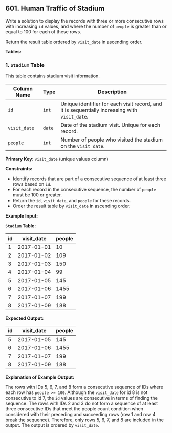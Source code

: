 ## 601. Human Traffic of Stadium

Write a solution to display the records with three or more consecutive rows with increasing `id` values, and where the number of `people` is greater than or equal to 100 for each of these rows.

Return the result table ordered by `visit_date` in ascending order.

**Tables:**

### 1. `Stadium` Table

This table contains stadium visit information.

| Column Name   | Type    | Description                                                                                              |
| ----------- | -------- | ------------------------------------------------------------------------------------------------------- |
| `id`            | `int`     | Unique identifier for each visit record, and it is sequentially increasing with `visit_date`.            |
| `visit_date`    | `date`    | Date of the stadium visit. Unique for each record.                                                    |
| `people`        | `int`     | Number of people who visited the stadium on the `visit_date`.                                          |

**Primary Key:** `visit_date` (unique values column)

**Constraints:**

*   Identify records that are part of a consecutive sequence of at least three rows based on `id`.
*   For each record in the consecutive sequence, the number of `people` must be 100 or greater.
*   Return the `id`, `visit_date`, and `people` for these records.
*   Order the result table by `visit_date` in ascending order.

**Example Input:**

**`Stadium` Table:**

| id  | visit\_date | people    |
| --- | ----------- | --------- |
| 1   | 2017-01-01  | 10        |
| 2   | 2017-01-02  | 109       |
| 3   | 2017-01-03  | 150       |
| 4   | 2017-01-04  | 99        |
| 5   | 2017-01-05  | 145       |
| 6   | 2017-01-06  | 1455      |
| 7   | 2017-01-07  | 199       |
| 8   | 2017-01-09  | 188       |

**Expected Output:**

| id  | visit\_date | people    |
| --- | ----------- | --------- |
| 5   | 2017-01-05  | 145       |
| 6   | 2017-01-06  | 1455      |
| 7   | 2017-01-07  | 199       |
| 8   | 2017-01-09  | 188       |

**Explanation of Example Output:**

The rows with IDs 5, 6, 7, and 8 form a consecutive sequence of IDs where each row has `people >= 100`. Although the `visit_date` for id 8 is not consecutive to id 7, the `id` values are consecutive in terms of finding the sequence. The rows with IDs 2 and 3 do not form a sequence of at least three consecutive IDs that meet the people count condition when considered with their preceding and succeeding rows (row 1 and row 4 break the sequence). Therefore, only rows 5, 6, 7, and 8 are included in the output. The output is ordered by `visit_date`.
